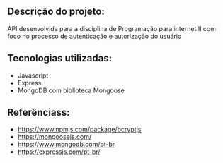 ## Descrição do projeto:
API desenvolvida para a disciplina de Programação para internet II com foco no processo de autenticação e autorização do usuário

## Tecnologias utilizadas:
- Javascript
- Express
- MongoDB com biblioteca Mongoose

## Referênciass:
- https://www.npmjs.com/package/bcryptjs
- https://mongoosejs.com/
- https://www.mongodb.com/pt-br
- https://expressjs.com/pt-br/

